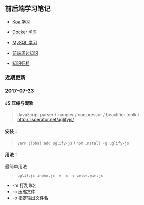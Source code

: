 ## 前后端学习笔记

* [Koa 学习](./archive/koa.md) 

* [Docker 学习](./archive/docker.md) 

* [MySQL 学习](./archive/mysql.md) 

* [前端周边知识](./archive/front.md) 

* [知识归档](./archive/history.md) 

### 近期更新

### 2017-07-23
#### JS 压缩与混淆
>JavaScript parser / mangler / compressor / beautifier toolkit http://lisperator.net/uglifyjs/

#### 安装：
> `yarn global add uglify-js` / `npm install -g uglify-js`

#### 用法：
最简单用法：
> `uglifyjs index.js -m -c -o index.min.js`
* -m 打乱命名
* -c 压缩文件
* -o 指定输出文件名
